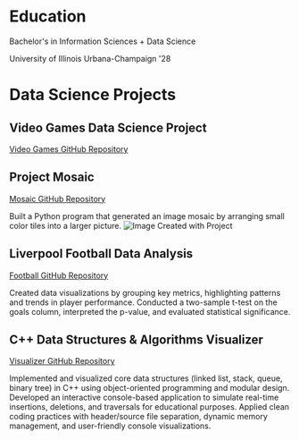 # Education
Bachelor's in Information Sciences + Data Science

University of Illinois Urbana-Champaign '28
# Data Science Projects

## Video Games Data Science Project
[Video Games GitHub Repository]()
## Project Mosaic
[Mosaic GitHub Repository](https://github.com/jcrizzo2/Jaclyn-Rizzo-Resume.github/blob/d6bf5c37b389c9440b3d171d012d8c0f8a32ff73/mosaic.ipynb)

Built a Python program that generated an image mosaic by arranging small color tiles into a larger picture.
![Image Created with Project](https://github.com/jcrizzo2/Jaclyn-Rizzo-Resume.github/blob/bb8811fa2dc22204a88197346bab2c695e0e5156/mosaic-web.jpg)
## Liverpool Football Data Analysis
[Football GitHub Repository](https://github.com/jcrizzo2/Jaclyn-Rizzo-Resume.github/blob/b968885b27f9488e04c6e477916b6eca47633ba6/project2.ipynb)

Created data visualizations by grouping key metrics, highlighting patterns and trends in player performance.
Conducted a two-sample t-test on the goals column, interpreted the p-value, and evaluated statistical significance.

## C++ Data Structures & Algorithms Visualizer
[Visualizer GitHub Repository](https://github.com/jcrizzo2/Jaclyn-Rizzo-Resume.github/blob/a20e681bb30fd870245bb34a71b2a082edc330e5/Project.cpp)

Implemented and visualized core data structures (linked list, stack, queue, binary tree) in C++ using object-oriented programming and modular design.
Developed an interactive console-based application to simulate real-time insertions, deletions, and traversals for educational purposes.
Applied clean coding practices with header/source file separation, dynamic memory management, and user-friendly console visualizations.
